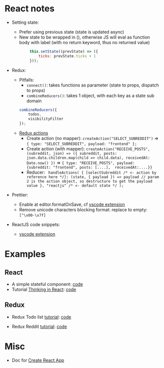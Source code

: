 # React notes

- Setting state:
  - Prefer using previous state (state is updated async)
  - New state to be wrapped in (), otherwise JS will eval as function body with label (with no return keyword, thus no returned value)
  ```javascript
          this.setState((prevState) => ({
              ticks: prevState.ticks + 1
          }));
  ```
- Redux:
  - Pitfalls:
    - `connect()`: takes functions as parameter (state to props, dispatch to props)
    - `combineReducers()`: takes 1 object, with each key as a state sub domain
    ```javascript
    combineReducers({
        todos,
        visibilityFilter
    });
    ```
  - [Redux actions](https://github.com/redux-utilities/redux-actions)
    - Create action (no mapper):   `createAction("SELECT_SUBREDDIT")` => `{ type: "SELECT_SUBREDDIT", payload: "frontend" };`
    - Create action (with mapper): ```createAction("RECEIVE_POSTS",
  (subreddit, json) => ({
    subreddit,
    posts: json.data.children.map(child => child.data),
    receivedAt: Date.now()
  })``` 
  => `{ type: "RECEIVE_POSTS", payload: {subreddit: "frontend", posts: [....],  receivedAt:....}}`
    - Reducer: ```
handleActions(
  {
    [selectSubreddit /* <- action by reference here */]: (state, { payload }) => payload // param 2 is the action object, so destructure to get the payload value
  },
  "reactjs" /* <- default state */
);```


- Prettier:
  - Enable at editor.formatOnSave, cf [vscode extension](https://marketplace.visualstudio.com/items?itemName=esbenp.prettier-vscode)
  - Remove unicode characters blocking format: replace to empty: `[^\x00-\x7f]`

- ReactJS code snippets:
  - [vscode extension](https://marketplace.visualstudio.com/items?itemName=xabikos.ReactSnippets)

# Examples
## React
- A simple stateful component: [code](src/examples/components/ComponentStatefulWithArrowFunctionHandler.js)
- Tutorial [Thinking in React](https://reactjs.org/docs/thinking-in-react.html): [code](src/thinkinginreact/components/ThinkingInReact.js)

## Redux
- Redux Todo list [tutorial](https://github.com/reactjs/redux/blob/master/examples/todos): [code](src/todos)

- Redux Reddit [tutorial](https://redux.js.org/advanced/example-reddit-api): [code](src/reddit)

# Misc
- Doc for [Create React App](create-react-app.md)